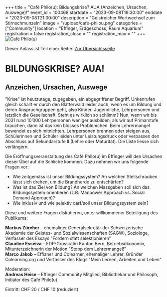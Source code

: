 +++
title = "Café Philo(u): Bildungskrise? AUA (Anzeichen, Ursachen, Auswege)!"
event_id = 100468
startdate = "2023-09-08T19:30:00"
enddate = "2023-09-08T21:00:00"
description = "Geistreicher Wortwechsel zum Stirnschmunzeln"
image = "/upload/café-philou.png"
categories = ["Community"]
location = "Effinger, Erdgeschoss, Raum Aquarium"
registration = false
registration_close = ""
registration_max = ""
+++
![Café Philo(u)](/upload/café-philou.png)
       
Dieser Anlass ist Teil einer Reihe. [Zur Übersichtsseite](/cafephilou)

# BILDUNGSKRISE? AUA!
## Anzeichen, Ursachen, Auswege

"Krise" ist heutzutage, zugegeben, ein abgegriffener Begriff. Unkenrufen gleich schallt er durch den Blätterwald leider auch, wenn es um Bildung und deren Anspruchgruppen geht, also Kinder, Jugendliche, Lehrpersonen und letztlich die Gesellschaft. Steht es wirklich so schlimm? Nun, wenn wir bis 2031 rund 10’000 Lehrpersonen weniger ausbilden, als wir auf Primarstufe brauchen, dann ist das kein blosses Problemchen. Beim Lehrermangel bewendet es sich mitnichten. Lehrpersonen brennen oder steigen aus, Schülerinnen und Schüler leiden unter Leistungsdruck oder verpassen den Abschluss auf Sekundarstufe II (Lehre oder Maturität). Die Liste liesse sich verlängern.

Die Eröffnungsveranstaltung des Café Philo(u) im Effinger will den Ursachen dieser Übel auf die Schliche kommen. Dazu nehmen wir uns folgende Fragen vor:
  
- Wie zeitgemäss ist unser Bildungssystem? An welchen Stellschrauben lässt sich drehen, um die Brandherde zu entschärfen?
- Was ist das Ziel von Bildung? An welchen Massgaben soll sich das Bildungssystem orientieren (z.B. Manpower Approach vs. Social Demand Approach)?
- Wie inklusiv und wie selektiv darf/soll unser Bildungssystem sein?

Diese und weitere Fragen diskutieren, unter willkommener Beteiligung des Publikums:

**Markus Zürcher** – ehemaliger Generalsekretär der Schweizerische Akademie der Geistes- und Sozialwissenschaften (SAGW), Soziologe, Verfasser des Essays "Fördern statt selektionieren"<br />
**Claudine Esseiva** – FDP-Grossrätin Kanton Bern, Betriebsökonomin, Mitunterzeichnerin der Motion "Stopp dem Lehrermangel!"<br />
**Marco Jakob** – Effianer und Colearner, ehemaliger Lehrer, Gründer Colearning.org und Verfasser des Blogs "Mein Lernen, Arbeiten und Leben"

Moderation:<br/>
**Andreas Heise** – Effinger Community Mitglied, Bibliothekar und Philosoph, Initiator des Café&nbsp;Philo(u)

Eintritt: CHF 20 / CHF 10 (reduziert)
